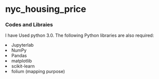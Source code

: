 # nyc_housing_price


### Codes and Libraies

I have Used python 3.0. The following Python libraries are also required:

<li> Jupyterlab
<li> NumPy
<li> Pandas
<li> matplotlib
<li> scikit-learn
<li> folium (mapping purpose)
